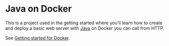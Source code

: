 # Java on Docker

This is a project used in the getting started where you'll learn how to create and deploy a basic web server with [Java](https://www.java.com/) on Docker you can call from HTTP.

See [Getting started for Docker](https://docs.scaledynamics.com/docs/getting-started/docker).
